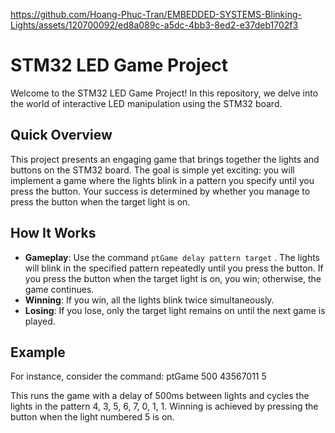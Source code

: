 
https://github.com/Hoang-Phuc-Tran/EMBEDDED-SYSTEMS-Blinking-Lights/assets/120700092/ed8a089c-a5dc-4bb3-8ed2-e37deb1702f3

# STM32 LED Game Project

Welcome to the STM32 LED Game Project! In this repository, we delve into the world of interactive LED manipulation using the STM32 board.

## Quick Overview

This project presents an engaging game that brings together the lights and buttons on the STM32 board. The goal is simple yet exciting: you will implement a game where the lights blink in a pattern you specify until you press the button. Your success is determined by whether you manage to press the button when the target light is on. 

## How It Works

- **Gameplay**: Use the command `ptGame delay pattern target` . The lights will blink in the specified pattern repeatedly until you press the button. If you press the button when the target light is on, you win; otherwise, the game continues.
- **Winning**: If you win, all the lights blink twice simultaneously.
- **Losing**: If you lose, only the target light remains on until the next game is played.

## Example

For instance, consider the command: ptGame 500 43567011 5

This runs the game with a delay of 500ms between lights and cycles the lights in the pattern 4, 3, 5, 6, 7, 0, 1, 1. Winning is achieved by pressing the button when the light numbered 5 is on.
